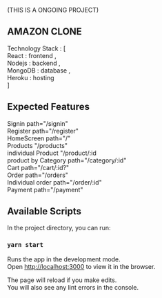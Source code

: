 (THIS IS A ONGOING PROJECT)
## AMAZON CLONE
Technology Stack : [  
    React : frontend ,  
    Nodejs : backend ,  
    MongoDB : database ,  
    Heroku : hosting  
    ] 

## Expected Features 
Signin  path="/signin"  
Register path="/register"  
HomeScreen  path="/"  
Products "/products"   
individual Product "/product/:id  
product by Category path="/category/:id"  
Cart path="/cart/:id?"  
Order path="/orders"   
Individual order path="/order/:id"   
Payment path="/payment"  


## Available Scripts

In the project directory, you can run:

### `yarn start`

Runs the app in the development mode.<br />
Open [http://localhost:3000](http://localhost:3000) to view it in the browser.

The page will reload if you make edits.<br />
You will also see any lint errors in the console.

